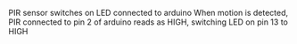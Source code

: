 PIR sensor switches on LED connected to arduino
When motion is detected, PIR connected to pin 2 of arduino reads as HIGH, switching LED on pin 13 to HIGH
